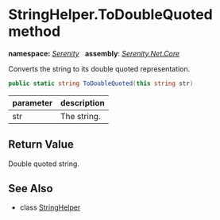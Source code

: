 # StringHelper.ToDoubleQuoted method
**namespace:** *[Serenity](../../README.md#serenity-namespace)*   **assembly**: *[Serenity.Net.Core](../../README.md)*

Converts the string to its double quoted representation.

```csharp
public static string ToDoubleQuoted(this string str)
```

| parameter | description |
| --- | --- |
| str | The string. |

## Return Value

Double quoted string.

## See Also

* class [StringHelper](../StringHelper.md)